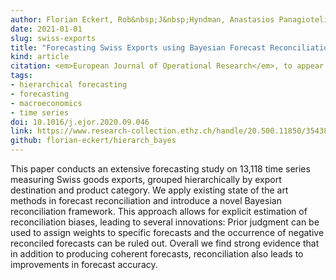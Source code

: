 ```yaml
---
author: Florian Eckert, Rob&nbsp;J&nbsp;Hyndman, Anastasios Panagiotelis
date: 2021-01-01
slug: swiss-exports
title: "Forecasting Swiss Exports using Bayesian Forecast Reconciliation"
kind: article
citation: <em>European Journal of Operational Research</em>, to appear
tags:
- hierarchical forecasting
- forecasting
- macroeconomics
- time series
doi: 10.1016/j.ejor.2020.09.046
link: https://www.research-collection.ethz.ch/handle/20.500.11850/354388
github: florian-eckert/hierarch_bayes
---
```


This paper conducts an extensive forecasting study on 13,118 time series measuring Swiss goods exports, grouped hierarchically by export destination and product category. We apply existing state of the art methods in forecast reconciliation and introduce a novel Bayesian reconciliation framework. This approach allows for explicit estimation of reconciliation biases, leading to several innovations: Prior judgment can be used to assign weights to specific forecasts and the occurrence of negative reconciled forecasts can be ruled out. Overall we find strong evidence that in addition to producing coherent forecasts, reconciliation also leads to improvements in forecast accuracy.
